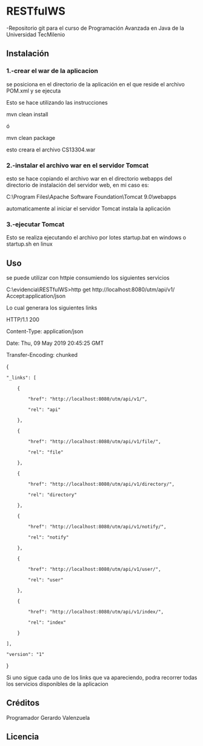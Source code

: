 # RESTfulWS

-Repositorio git para el curso de Programación Avanzada en Java de la Universidad TecMilenio

## Instalación

### 1.-crear el war de la aplicacion

   se posiciona en el directorio de la aplicación en el que reside el archivo POM.xml y se ejecuta

   Esto se hace utilizando las instrucciones
   
   mvn clean install
   
   ó
   
   mvn clean package
   
   esto creara el archivo CS13304.war
   
### 2.-instalar el archivo war en el servidor Tomcat

  esto se hace  copiando el archivo war en el directorio webapps del directorio de instalación del servidor web, en mi caso es:
  
  C:\Program Files\Apache Software Foundation\Tomcat 9.0\webapps
  
  automaticamente al iniciar el servidor Tomcat instala la aplicación 

### 3.-ejecutar Tomcat

  Esto se realiza ejecutando el archivo por lotes startup.bat en windows o startup.sh en linux

## Uso

se puede utilizar con httpie consumiendo los siguientes servicios

C:\evidencia\RESTfulWS>http get http://localhost:8080/utm/api/v1/ Accept:application/json

Lo cual generara  los siguientes links

HTTP/1.1 200

Content-Type: application/json

Date: Thu, 09 May 2019 20:45:25 GMT

Transfer-Encoding: chunked


{

    "_links": [
    
        {
        
            "href": "http://localhost:8080/utm/api/v1/",
            
            "rel": "api"
            
        },
        
        {
        
            "href": "http://localhost:8080/utm/api/v1/file/",
            
            "rel": "file"
            
        },
        
        {
        
            "href": "http://localhost:8080/utm/api/v1/directory/",
            
            "rel": "directory"
            
        },
        
        {
        
            "href": "http://localhost:8080/utm/api/v1/notify/",
            
            "rel": "notify"
            
        },
        
        {
        
            "href": "http://localhost:8080/utm/api/v1/user/",
            
            "rel": "user"
            
        },
        
        {
        
            "href": "http://localhost:8080/utm/api/v1/index/",
            
            "rel": "index"
            
        }
        
    ],
    
    "version": "1"
    
}


Si uno sigue cada uno de los links que va apareciendo, podra recorrer todas los servicios disponibles de la aplicacion

## Créditos

Programador Gerardo Valenzuela

## Licencia
